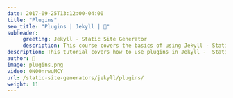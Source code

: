 ```yaml
---
date: 2017-09-25T13:12:00-04:00
title: "Plugins"
seo_title: "Plugins | Jekyll | 🦒"
subheader:
     greeting: Jekyll - Static Site Generator
     description: This course covers the basics of using Jekyll - Static Site Generator. Work your way through the videos/articles and I'll teach you everything you need to know to create a professional and scalable website or blog!
description: This tutorial covers how to use plugins in Jekyll -  Static Site Generator.
author: 🦒
image: plugins.png
video: 0N00nrwuMCY
url: /static-site-generators/jekyll/plugins/
weight: 11
---
```

